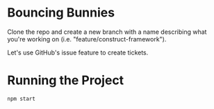# Bouncing Bunnies

Clone the repo and create a new branch with a name describing what you're working on (i.e. "feature/construct-framework").

Let's use GitHub's issue feature to create tickets.

# Running the Project

`npm start`
